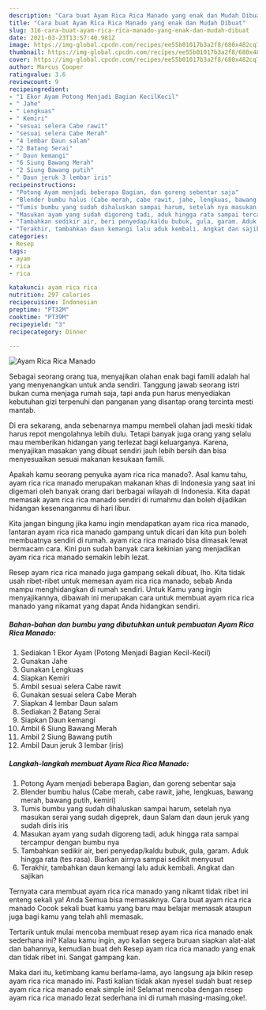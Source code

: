 ```yaml
---
description: "Cara buat Ayam Rica Rica Manado yang enak dan Mudah Dibuat"
title: "Cara buat Ayam Rica Rica Manado yang enak dan Mudah Dibuat"
slug: 316-cara-buat-ayam-rica-rica-manado-yang-enak-dan-mudah-dibuat
date: 2021-03-23T13:57:40.981Z
image: https://img-global.cpcdn.com/recipes/ee55b01017b3a2f8/680x482cq70/ayam-rica-rica-manado-foto-resep-utama.jpg
thumbnail: https://img-global.cpcdn.com/recipes/ee55b01017b3a2f8/680x482cq70/ayam-rica-rica-manado-foto-resep-utama.jpg
cover: https://img-global.cpcdn.com/recipes/ee55b01017b3a2f8/680x482cq70/ayam-rica-rica-manado-foto-resep-utama.jpg
author: Marcus Cooper
ratingvalue: 3.6
reviewcount: 9
recipeingredient:
- "1 Ekor Ayam Potong Menjadi Bagian KecilKecil"
- " Jahe"
- " Lengkuas"
- " Kemiri"
- "sesuai selera Cabe rawit"
- "sesuai selera Cabe Merah"
- "4 lembar Daun salam"
- "2 Batang Serai"
- " Daun kemangi"
- "6 Siung Bawang Merah"
- "2 Siung Bawang putih"
- " Daun jeruk 3 lembar iris"
recipeinstructions:
- "Potong Ayam menjadi beberapa Bagian, dan goreng sebentar saja"
- "Blender bumbu halus (Cabe merah, cabe rawit, jahe, lengkuas, bawang merah, bawang putih, kemiri)"
- "Tumis bumbu yang sudah dihaluskan sampai harum, setelah nya masukan serai yang sudah digeprek, daun Salam dan daun jeruk yang sudah diris iris"
- "Masukan ayam yang sudah digoreng tadi, aduk hingga rata sampai tercampur dengan bumbu nya"
- "Tambahkan sedikir air, beri penyedap/kaldu bubuk, gula, garam. Aduk hingga rata (tes rasa). Biarkan airnya sampai sedikit menyusut"
- "Terakhir, tambahkan daun kemangi lalu aduk kembali. Angkat dan sajikan"
categories:
- Resep
tags:
- ayam
- rica
- rica

katakunci: ayam rica rica 
nutrition: 297 calories
recipecuisine: Indonesian
preptime: "PT32M"
cooktime: "PT39M"
recipeyield: "3"
recipecategory: Dinner

---
```



![Ayam Rica Rica Manado](https://img-global.cpcdn.com/recipes/ee55b01017b3a2f8/680x482cq70/ayam-rica-rica-manado-foto-resep-utama.jpg)

Sebagai seorang orang tua, menyajikan olahan enak bagi famili adalah hal yang menyenangkan untuk anda sendiri. Tanggung jawab seorang istri bukan cuma menjaga rumah saja, tapi anda pun harus menyediakan kebutuhan gizi terpenuhi dan panganan yang disantap orang tercinta mesti mantab.

Di era  sekarang, anda sebenarnya mampu membeli olahan jadi meski tidak harus repot mengolahnya lebih dulu. Tetapi banyak juga orang yang selalu mau memberikan hidangan yang terlezat bagi keluarganya. Karena, menyajikan masakan yang dibuat sendiri jauh lebih bersih dan bisa menyesuaikan sesuai makanan kesukaan famili. 



Apakah kamu seorang penyuka ayam rica rica manado?. Asal kamu tahu, ayam rica rica manado merupakan makanan khas di Indonesia yang saat ini digemari oleh banyak orang dari berbagai wilayah di Indonesia. Kita dapat memasak ayam rica rica manado sendiri di rumahmu dan boleh dijadikan hidangan kesenanganmu di hari libur.

Kita jangan bingung jika kamu ingin mendapatkan ayam rica rica manado, lantaran ayam rica rica manado gampang untuk dicari dan kita pun boleh membuatnya sendiri di rumah. ayam rica rica manado bisa dimasak lewat bermacam cara. Kini pun sudah banyak cara kekinian yang menjadikan ayam rica rica manado semakin lebih lezat.

Resep ayam rica rica manado juga gampang sekali dibuat, lho. Kita tidak usah ribet-ribet untuk memesan ayam rica rica manado, sebab Anda mampu menghidangkan di rumah sendiri. Untuk Kamu yang ingin menyajikannya, dibawah ini merupakan cara untuk membuat ayam rica rica manado yang nikamat yang dapat Anda hidangkan sendiri.

<!--inarticleads1-->

##### Bahan-bahan dan bumbu yang dibutuhkan untuk pembuatan Ayam Rica Rica Manado:

1. Sediakan 1 Ekor Ayam (Potong Menjadi Bagian Kecil-Kecil)
1. Gunakan  Jahe
1. Gunakan  Lengkuas
1. Siapkan  Kemiri
1. Ambil sesuai selera Cabe rawit
1. Gunakan sesuai selera Cabe Merah
1. Siapkan 4 lembar Daun salam
1. Sediakan 2 Batang Serai
1. Siapkan  Daun kemangi
1. Ambil 6 Siung Bawang Merah
1. Ambil 2 Siung Bawang putih
1. Ambil  Daun jeruk 3 lembar (iris)




<!--inarticleads2-->

##### Langkah-langkah membuat Ayam Rica Rica Manado:

1. Potong Ayam menjadi beberapa Bagian, dan goreng sebentar saja
1. Blender bumbu halus (Cabe merah, cabe rawit, jahe, lengkuas, bawang merah, bawang putih, kemiri)
1. Tumis bumbu yang sudah dihaluskan sampai harum, setelah nya masukan serai yang sudah digeprek, daun Salam dan daun jeruk yang sudah diris iris
1. Masukan ayam yang sudah digoreng tadi, aduk hingga rata sampai tercampur dengan bumbu nya
1. Tambahkan sedikir air, beri penyedap/kaldu bubuk, gula, garam. Aduk hingga rata (tes rasa). Biarkan airnya sampai sedikit menyusut
1. Terakhir, tambahkan daun kemangi lalu aduk kembali. Angkat dan sajikan




Ternyata cara membuat ayam rica rica manado yang nikamt tidak ribet ini enteng sekali ya! Anda Semua bisa memasaknya. Cara buat ayam rica rica manado Cocok sekali buat kamu yang baru mau belajar memasak ataupun juga bagi kamu yang telah ahli memasak.

Tertarik untuk mulai mencoba membuat resep ayam rica rica manado enak sederhana ini? Kalau kamu ingin, ayo kalian segera buruan siapkan alat-alat dan bahannya, kemudian buat deh Resep ayam rica rica manado yang enak dan tidak ribet ini. Sangat gampang kan. 

Maka dari itu, ketimbang kamu berlama-lama, ayo langsung aja bikin resep ayam rica rica manado ini. Pasti kalian tiidak akan nyesel sudah buat resep ayam rica rica manado enak simple ini! Selamat mencoba dengan resep ayam rica rica manado lezat sederhana ini di rumah masing-masing,oke!.

